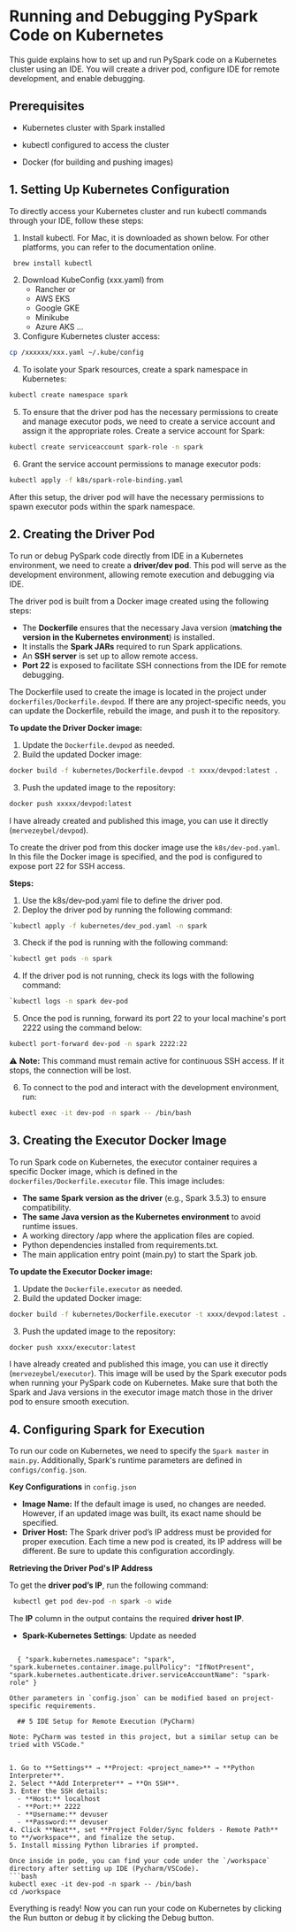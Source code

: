 # Running and Debugging PySpark Code on Kubernetes

This guide explains how to set up and run PySpark code on a Kubernetes cluster using an IDE. You will create a driver pod, configure IDE for remote development, and enable debugging.

## Prerequisites

- Kubernetes cluster with Spark installed

- kubectl configured to access the cluster

- Docker (for building and pushing images)

## 1. Setting Up Kubernetes Configuration
To directly access your Kubernetes cluster and run kubectl commands through your IDE, follow these steps:
1. Install kubectl. For Mac, it is downloaded as shown below. For other platforms, you can refer to the documentation online.
```bash
 brew install kubectl
```

2. Download KubeConfig (xxx.yaml) from 
   - Rancher or
   - AWS EKS
   - Google GKE
   - Minikube
   - Azure AKS ...
3. Configure Kubernetes cluster access:
```bash
cp /xxxxxx/xxx.yaml ~/.kube/config
```
4. To isolate your Spark resources, create a spark namespace in Kubernetes:
```bash
kubectl create namespace spark
```
5. To ensure that the driver pod has the necessary permissions to create and manage executor pods, we need to create a service account and assign it the appropriate roles.
Create a service account for Spark:

```bash
kubectl create serviceaccount spark-role -n spark
```
6. Grant the service account permissions to manage executor pods:
```bash
kubectl apply -f k8s/spark-role-binding.yaml
```
After this setup, the driver pod will have the necessary permissions to spawn executor pods within the spark namespace.

##  2. Creating the Driver Pod

To run or debug PySpark code directly from IDE in a Kubernetes environment, we need to create a **driver/dev pod**. This pod will serve as the development environment, allowing remote execution and debugging via IDE.

The driver pod is built from a Docker image created using the following steps:

- The **Dockerfile** ensures that the necessary Java version (**matching the version in the Kubernetes environment**) is installed.
- It installs the **Spark JARs** required to run Spark applications.
- An **SSH server** is set up to allow remote access.
- **Port 22** is exposed to facilitate SSH connections from the IDE for remote debugging.

The Dockerfile used to create the image is located in the project under ```dockerfiles/Dockerfile.devpod```. If there are any project-specific needs, you can update the Dockerfile, rebuild the image, and push it to the repository.

**To update the Driver Docker image:**
1. Update the `Dockerfile.devpod` as needed.
2. Build the updated Docker image:
```bash 
docker build -f kubernetes/Dockerfile.devpod -t xxxx/devpod:latest .
```
3. Push the updated image to the repository:
```bash 
docker push xxxxx/devpod:latest
```
I have already created and published this image, you can use it directly (`mervezeybel/devpod`).

To create the driver pod from this docker image use the `k8s/dev-pod.yaml`. In this file  the Docker image is specified, and the pod is configured to expose port 22 for SSH access.

**Steps:**
1. Use the k8s/dev-pod.yaml file to define the driver pod.
2. Deploy the driver pod by running the following command:
```bash 
`kubectl apply -f kubernetes/dev_pod.yaml -n spark
```
3. Check if the pod is running with the following command:
```bash 
`kubectl get pods -n spark
```
4. If the driver pod is not running, check its logs with the following command:
```bash 
`kubectl logs -n spark dev-pod
```
5. Once the pod is running, forward its port 22 to your local machine's port 2222 using the command below:
```bash 
kubectl port-forward dev-pod -n spark 2222:22
```

⚠️ **Note:** This command must remain active for continuous SSH access. If it stops, the connection will be lost.

6. To connect to the pod and interact with the development environment, run:
```bash 
kubectl exec -it dev-pod -n spark -- /bin/bash
```

## 3. Creating the Executor Docker Image

To run Spark code on Kubernetes, the executor container requires a specific Docker image, which is defined in the `dockerfiles/Dockerfile.executor` file. This image includes:

- **The same Spark version as the driver** (e.g., Spark 3.5.3) to ensure compatibility.
- **The same Java version as the Kubernetes environment** to avoid runtime issues.
- A working directory /app where the application files are copied.
- Python dependencies installed from requirements.txt.
- The main application entry point (main.py) to start the Spark job.

**To update the Executor Docker image:**
1. Update the `Dockerfile.executor` as needed.
2. Build the updated Docker image:
```bash 
docker build -f kubernetes/Dockerfile.executor -t xxxx/devpod:latest .
```
3. Push the updated image to the repository:
```bash 
docker push xxxx/executor:latest
```
I have already created and published this image, you can use it directly (`mervezeybel/executor`). 
This image will be used by the Spark executor pods when running your PySpark code on Kubernetes. Make sure that both the Spark and Java versions in the executor image match those in the driver pod to ensure smooth execution.

## 4. Configuring Spark for Execution

To run our code on Kubernetes, we need to specify the `Spark master` in `main.py`. Additionally, Spark's runtime parameters are defined in `configs/config.json`.

**Key Configurations** in `config.json`
- **Image Name:** If the default image is used, no changes are needed. However, if an updated image was built, its exact name should be specified.
- **Driver Host:** The Spark driver pod’s IP address must be provided for proper execution. Each time a new pod is created, its IP address will be different. Be sure to update this configuration accordingly.

**Retrieving the Driver Pod's IP Address**

   To get the **driver pod’s IP**, run the following command:
   ```bash 
    kubectl get pod dev-pod -n spark -o wide
   ```
   The **IP** column in the output contains the required **driver host IP**.
- **Spark-Kubernetes Settings**: Update as needed
  ```bash 
 `  {
  "spark.kubernetes.namespace": "spark",
  "spark.kubernetes.container.image.pullPolicy": "IfNotPresent",
  "spark.kubernetes.authenticate.driver.serviceAccountName": "spark-role"
   }`
 ```
Other parameters in `config.json` can be modified based on project-specific requirements.

   ## 5 IDE Setup for Remote Execution (PyCharm)

Note: PyCharm was tested in this project, but a similar setup can be tried with VSCode."


1. Go to **Settings** → **Project: <project_name>** → **Python Interpreter**.
2. Select **Add Interpreter** → **On SSH**.
3. Enter the SSH details:
   - **Host:** localhost
   - **Port:** 2222
   - **Username:** devuser
   - **Password:** devuser
4. Click **Next**, set **Project Folder/Sync folders - Remote Path** to **/workspace**, and finalize the setup.
5. Install missing Python libraries if prompted.

Once inside in pode, you can find your code under the `/workspace` directory after setting up IDE (Pycharm/VSCode).
```bash 
kubectl exec -it dev-pod -n spark -- /bin/bash
cd /workspace
```
Everything is ready! Now you can run your code on Kubernetes by clicking the Run button or debug it by clicking the Debug button.
